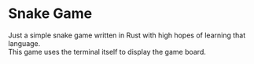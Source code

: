 # Snake Game

Just a simple snake game written in Rust with high hopes of learning that language.  
This game uses the terminal itself to display the game board.

